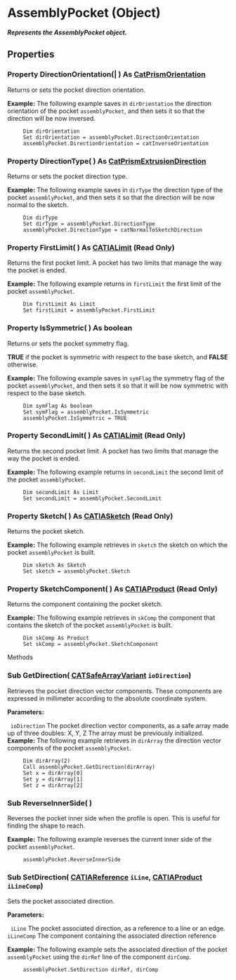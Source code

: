 # AssemblyPocket (Object)

**_Represents the AssemblyPocket object._**

## Properties

### Property **DirectionOrientation**(| ) As [CatPrismOrientation](../PartInterfaces/enum_CatPrismOrientation_77897.md)

   Returns or sets the pocket direction orientation.

**Example:**     The following example saves in `dirOrientation` the direction orientation of the pocket `assemblyPocket`, and then sets it so that the direction will be now inversed.

```VBScript
     Dim dirOrientation
     Set dirOrientation = assemblyPocket.DirectionOrientation
     assemblyPocket.DirectionOrientation = catInverseOrientation

```

### Property **DirectionType**( ) As [CatPrismExtrusionDirection](../PartInterfaces/enum_CatPrismExtrusionDirection_144922.md)

   Returns or sets the pocket direction type.

**Example:**     The following example saves in `dirType` the direction type of the pocket `assemblyPocket`, and then sets it so that the direction will be now normal to the sketch.

```VBScript
     Dim dirType
     Set dirType = assemblyPocket.DirectionType
     assemblyPocket.DirectionType = catNormalToSketchDirection

```

### Property **FirstLimit**( ) As [CATIALimit](../PartInterfaces/interface_Limit_5781.md) (Read Only)

   Returns the first pocket limit.
A pocket has two limits that manage the way the pocket is ended.

**Example:**     The following example returns in `firstLimit` the first limit of the pocket `assemblyPocket`.

```VBScript
     Dim firstLimit As Limit
     Set firstLimit = assemblyPocket.FirstLimit

```

### Property **IsSymmetric**( ) As boolean

   Returns or sets the pocket symmetry flag.

**TRUE** if the pocket is symmetric with respect to the base sketch, and **FALSE** otherwise.

**Example:**     The following example saves in `symFlag` the symmetry flag of the pocket `assemblyPocket`, and then sets it so that it will be now symmetric with respect to the base sketch.

```VBScript
     Dim symFlag As boolean
     Set symFlag = assemblyPocket.IsSymmetric
     assemblyPocket.IsSymmetric = TRUE

```

### Property **SecondLimit**( ) As [CATIALimit](../PartInterfaces/interface_Limit_5781.md) (Read Only)

   Returns the second pocket limit.
A pocket has two limits that manage the way the pocket is ended.

**Example:**     The following example returns in `secondLimit` the second limit of the pocket `assemblyPocket`.

```VBScript
     Dim secondLimit As Limit
     Set secondLimit = assemblyPocket.SecondLimit

```

### Property **Sketch**( ) As [CATIASketch](../SketcherInterfaces/interface_Sketch_8026.md) (Read Only)

   Returns the pocket sketch.

**Example:**     The following example retrieves in `sketch` the sketch on which the pocket `assemblyPocket` is built.

```VBScript
     Dim sketch As Sketch
     Set sketch = assemblyPocket.Sketch

```

### Property **SketchComponent**( ) As [CATIAProduct](../ProductStructureInterfaces/interface_Product_11223.md) (Read Only)

   Returns the component containing the pocket sketch.

**Example:**     The following example retrieves in `skComp` the component that contains the sketch of the pocket `assemblyPocket` is built.

```VBScript
     Dim skComp As Product
     Set skComp = assemblyPocket.SketchComponent

```

Methods

### Sub **GetDirection**( [CATSafeArrayVariant](../System/typedef_CATSafeArrayVariant_73843.md)  `ioDirection`)

   Retrieves the pocket direction vector components.
These components are expressed in millimeter according to the absolute coordinate system.

**Parameters:**

` ioDirection`      The pocket direction vector components, as a safe array made up of three doubles: X, Y, Z
The array must be previously initialized.  **Example:**     The following example retrieves in `dirArray` the direction vector components of the pocket `assemblyPocket`.

```VBScript
     Dim dirArray(2)
     Call assemblyPocket.GetDirection(dirArray)
     Set x = dirArray[0]
     Set y = dirArray[1]
     Set z = dirArray[2]

```

### Sub **ReverseInnerSide**( )

   Reverses the pocket inner side when the profile is open.
This is useful for finding the shape to reach.

**Example:**     The following example reverses the current inner side of the pocket `assemblyPocket`.

```VBScript
     assemblyPocket.ReverseInnerSide

```

### Sub **SetDirection**( [CATIAReference](../InfInterfaces/interface_Reference_17481.md)  `iLine`,  [CATIAProduct](../ProductStructureInterfaces/interface_Product_11223.md)  `iLineComp`)

   Sets the pocket associated direction.

**Parameters:**

` iLine`      The pocket associated direction, as a reference to a line or an edge.
` iLineComp`      The component containing the associated direction reference

**Example:**     The following example sets the associated direction of the pocket `assemblyPocket` using the `dirRef` line of the component `dirComp`.

```VBScript
     assemblyPocket.SetDirection dirRef, dirComp

```